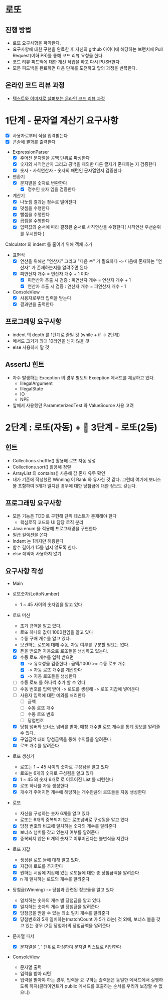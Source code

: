 # 로또
## 진행 방법
* 로또 요구사항을 파악한다.
* 요구사항에 대한 구현을 완료한 후 자신의 github 아이디에 해당하는 브랜치에 Pull Request(이하 PR)를 통해 코드 리뷰 요청을 한다.
* 코드 리뷰 피드백에 대한 개선 작업을 하고 다시 PUSH한다.
* 모든 피드백을 완료하면 다음 단계를 도전하고 앞의 과정을 반복한다.

## 온라인 코드 리뷰 과정
* [텍스트와 이미지로 살펴보는 온라인 코드 리뷰 과정](https://github.com/next-step/nextstep-docs/tree/master/codereview)


# 1단계 -  문자열 계산기 요구사항
- [x] 사용자로부터 식을 입력받는다
- [x] 콘솔에 결과를 출력한다
- ExpressionParser
  - [x] 주어진 문자열을 공백 단위로 파싱한다
  - [x] 숫자와 사칙연산자 그리고 공백을 제외한 다른 글자가 존재하는 지 검증한다
  - [x] 숫자 - 사칙연산자 - 숫자의 패턴인 문자열인지 검증한다

- 변환기
  - [x] 문자열을 숫자로 변환한다
    - [x] 정수인 숫자 임을 검증한다
- 계산기
  - [x] 나눗셈 결과는 정수로 떨어진다
  - [x] 덧셈을 수행한다
  - [x] 뺄셈을 수행한다
  - [x] 곱셈을 수행한다
  - [x] 입력값의 순서에 따라 결정된 순서로 사칙연산을 수행한다( 사칙연산 우선순위를 무시한다 )

Calculator 의 indent 를 줄이기 위해 객체 추가
- 표현식 
  - [x] 연산을 위해선 "연산자" 그리고 "다음 수" 가 필요하다 -> 다음에 존재하는 "연산자" 가 존재하는지를 알려주면 된다
  - [x] 피연산자 개수 = 연산자 개수 + 1 이다
    - [x] 피연산자 추출 시 검증 : 피연산자 개수 = 연산자 개수 + 1 
    - [x] 연산자 추출 시 검증 : 연산자 개수 = 피연산자 개수 - 1

- ConsoleView
  - [x] 사용자로부터 입력을 받는다
  - [x] 결과만을 출력한다

## 프로그래밍 요구사항
- indent 의 depth 를 1단계로 줄일 것 (while + if -> 2단계)
- 메서드 크기가 최대 10라인을 넘지 않을 것 
- else 사용하지 말 것

## AssertJ 힌트
- 자주 발생하는 Exception 의 경우 별도의 Exception 메서드를 제공하고 있다. 
  - IllegalArgument
  - IllegalState
  - IO
  - NPE
- 앞에서 사용했던 ParameterizedTest 와 ValueSource 사용 고려

# 2단계 : 로또(자동) + 🚀 3단계 - 로또(2등)
## 힌트 
- Collections.shuffle() 활용해 로또 자동 생성
- Collections.sort() 활용해 정렬
- ArrayList 의 contains() 사용해 값 존재 유무 확인 
- 내가 기존에 작성했던 Winning 이 Rank 와 유사한 것 같다. 그런데 여기에 보너스 볼 포함하여 5개가 일치된 경우에 대한 당첨금에 대한 정보도 갖는다.


## 프로그래밍 요구사항
- 모든 기능은 TDD 로 구현해 단위 테스트가 존재해야 한다
  - 핵심로직 코드와 UI 담당 로직 분리 
- Java enum 을 적용해 프로그래밍을 구현한다
- 일급 컬렉션을 쓴다
- Indent 는 1까지만 허용한다 
- 함수 길이가 15를 넘지 않도록 한다. 
- else 예약어 사용하지 않기 

## 요구사항 작성 

- Main

- 로또숫자(LottoNumber)
  - 1 ~ 45 사이의 숫자임을 알고 있다
  
- 로또 머신
  - 초기 금액을 알고 있다. 
  - 로또 하나의 값이 1000원임을 알고 있다
  - 수동 구매 개수를 알고 있다.
  - 보관하는 로또에 대해 수동, 자동 여부를 구분할 필요는 없다.
  - [x] 돈을 받으면 자동으로 로또들을 생성하고 있는다.
  - [x] 수동 로또 개수를 입력 받으면 
    - [x] -> 유효성을 검증한다 : 금액/1000 >= 수동 로또 개수
    - [x] -> 자동 로또 개수를 계산한다 
    - [x] -> 자동 로또들을 생성한다
  - [ ] 수동 로또 를 하나씩 추가 할 수 있다
  - [ ] 수동 번호를 입력 받아 -> 로또를 생성해 -> 로또 지갑에 넣어둔다
  - [ ] 사용자 입력에 대한 예외를 처리한다
    - [ ] 금액
    - [ ] 수동 로또 개수
    - [ ] 수동 로또 번호
    - [ ] 당첨번호
  - [x] 당첨 넘버와 보너스 넘버를 받아, 매칭 개수별 로또 개수를 통계 정보를 알려줄 수 있다.
  - [x] 구입금액 대비 당첨금액을 통해 수익률을 알려준다
  - [x] 로또 개수를 알려준다

- 로또 생성기
  - 로또는 1 ~ 45 사이의 숫자로 구성됨을 알고 있다
  - 로또는 6개의 숫자로 구성됨을 알고 있다
  - [x] 1 ~ 45 의 숫자 6개로 로 이루어진 List 를 리턴한다
  - [x] 로또 하나를 자동 생성한다
  - [x] 개수가 주어지면 개수에 해당하는 개수만큼의 로또들을 자동 생성한다

- 로또
  - 자신을 구성하는 숫자 6개를 알고 있다 
  - 로또는 6개의 중복되지 않는 로또넘버로 구성됨을 알고 있다
  - [x] 당첨 번호와 비교해 일치하는 숫자의 개수를 알려준다 
  - [x] 보너스 넘버를 갖고 있는지 여부를 알려준다
  - [x] 중복되지 않은 6 개의 숫자로 이루어진다는 불변식을 지킨다

- 로또 지갑
  - 생성된 로또 들에 대해 알고 있다. 
  - [x] 지갑에 로또를 추가한다
  - [x] 원하는 시점에 지갑에 있는 로또들에 대한 총 당첨금액을 알려준다
  - [x] n 개 일치하는 로또의 개수를 알려준다

- 당첨금(Winning) -> 당첨과 관련된 정보들을 알고 있다
  - 일치하는 숫자의 개수 별 당첨금을 알고 있다.
  - [x] 일치하는 숫자의 개수 별 당첨금을 알려준다
  - [x] 당첨금을 받을 수 있는 최소 일치 개수를 알려준다
  - [x] 당첨번호와 5개 일치하는(matchCount 가 5개 라는) 것 외에, 보너스 볼을 갖고 있는 경우 (2등 당첨자)의 당첨금액을 알려준다

- 문자열 파서
  - [x] 문자열을 ', ' 단위로 파싱하여 문자열 리스트로 리턴한다

- ConsoleView
  - 문자열 출력
  - 입력을 받아 리턴
  - 입력을 받아야 하는 경우, 입력을 요 구하는 출력문은 동일한 메서드에서 실행하도록 하자(클라이언트가 public 메서드를 호출하는 순서를 우리가 보장할 수 없으니)

  

